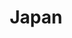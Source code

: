 ---
title: "Japan"
excerpt: "Where #TODO"
layout: gallery
subgalleries: true
header:
  overlay_image: voyage/japan/Japan-3v1.jpg
---